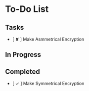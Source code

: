 # To-Do List

## Tasks

- [ ✘ ] Make Asmmetrical Encryption

## In Progress



## Completed

- [ ✓ ] Make Symmetrical Encryption